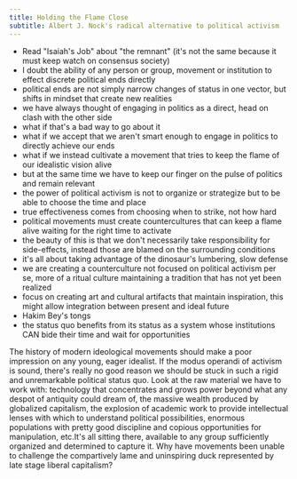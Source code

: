 ```yaml
---
title: Holding the Flame Close
subtitle: Albert J. Nock's radical alternative to political activism
---
```


- Read "Isaiah's Job" about "the remnant" (it's not the same because it must keep watch on consensus society)
- I doubt the ability of any person or group, movement or institution to effect discrete political ends directly
- political ends are not simply narrow changes of status in one vector, but shifts in mindset that create new realities
- we have always thought of engaging in politics as a direct, head on clash with the other side
- what if that's a bad way to go about it
- what if we accept that we aren't smart enough to engage in politics to directly achieve our ends
- what if we instead cultivate a movement that tries to keep the flame of our idealistic vision alive
- but at the same time we have to keep our finger on the pulse of politics and remain relevant
- the power of political activism is not to organize or strategize but to be able to choose the time and place
- true effectiveness comes from choosing when to strike, not how hard
- political movements must create countercultures that can keep a flame alive waiting for the right time to activate
- the beauty of this is that we don't necessarily take responsibility for side-effects, instead those are blamed on the surrounding conditions
- it's all about taking advantage of the dinosaur's lumbering, slow defense
- we are creating a counterculture not focused on political activism per se, more of a ritual culture maintaining a tradition that has not yet been realized
- focus on creating art and cultural artifacts that maintain inspiration, this might allow integration between present and ideal future
- Hakim Bey's tongs
- the status quo benefits from its status as a system whose institutions CAN bide their time and wait for opportunities

The history of modern ideological movements should make a poor impression on any young, eager idealist.  If the modus operandi of activism is sound, there's really no good reason we should be stuck in such a rigid and unremarkable political status quo.  Look at the raw material we have to work with: technology that concentrates and grows power beyond what any despot of antiquity could dream of, the massive wealth produced by globalized capitalism, the explosion of academic work to provide intellectual lenses with which to understand political possibilities, enormous populations with pretty good discipline and copious opportunities for manipulation, etc.It's all sitting there, available to any group sufficiently organized and determined to capture it.  Why have movements been unable to challenge the compartively lame and uninspiring duck represented by late stage liberal capitalism?